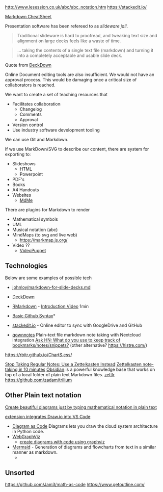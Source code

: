 http://www.lesession.co.uk/abc/abc_notation.htm
https://stackedit.io/


[Markdown CheatSheet](https://devhints.io/markdown)

Presentation software has been refereed to as _slideware jail_.

> Traditional slideware is hard to proofread, and tweaking text size and alignment on large decks feels like a waste of time.

> ... taking the contents of a single text file (markdown) and turning it into a completely acceptable and usable slide deck.

Quote from [DeckDown](http://deckdown.org/)

Online Document editing tools are also insufficient. We would not have an approval process. This would be damaging once a critical size of collaborators is reached.

We want to create a set of teaching resources that
* Facilitates collaboration
    * Changelog
    * Comments
    * Approval
* Version control
* Use industry software development tooling

We can use Git and Markdown.

If we use MarkDown/SVG to describe our content, there are system for exporting to:
* Slideshows
    * HTML
    * Powerpoint
* PDF's
* Books
* A4 Handouts
* Websites
    * [MdMe](https://github.com/susam/mdme)

There are plugins for Markdown to render
* Mathematical symbols
* UML
* Musical notation (abc)
* MindMaps (to svg and live web)
    * https://markmap.js.org/
* Video ??
    * [VideoPuppet](https://www.videopuppet.com/docs/script/)

Technologies
------------

Below are some examples of possible tech

* [johnloy/markdown-for-slide-decks.md](https://gist.github.com/johnloy/27dd124ad40e210e91c70dd1c24ac8c8)
* [DeckDown](http://deckdown.org/)
* [RMarkdown](https://rmarkdown.rstudio.com/) - [Introduction Video](https://player.vimeo.com/video/178485416) 1min
* [Basic Github Syntax](https://help.github.com/en/github/writing-on-github/basic-writing-and-formatting-syntax)*
* [stackedit.io](https://stackedit.io/) - Online editor to sync with GoogleDrive and GitHub


* [qownnotes](https://www.qownnotes.org/) Plain-text file markdown note taking with Nextcloud integration
[Ask HN: What do you use to keep track of bookmarks/notes/snippets?](https://news.ycombinator.com/item?id=22778123)
(other alternative? https://histre.com/)

https://rbitr.github.io/ChartS.css/


[Stop Taking Regular Notes; Use a Zettelkasten Instead](https://eugeneyan.com/2020/04/05/note-taking-zettelkasten/)
[Zettelkasten note-taking in 10 minutes](https://blog.viktomas.com/posts/slip-box/)
[Obsidian](https://obsidian.md/) is a powerful knowledge base that works on top of a local folder of plain text Markdown files.
[zettlr](https://www.zettlr.com/)
https://github.com/zadam/trilium


Other Plain text notation
-------------------------

[Create beautiful diagrams just by typing mathematical notation in plain text](https://github.com/penrose/penrose)

[extension integrates Draw.io into VS Code](https://github.com/hediet/vscode-drawio)

* [Diagram as Code](https://diagrams.mingrammer.com/) Diagrams lets you draw the cloud system architecture in Python code.
* [WebGraphViz](http://www.webgraphviz.com/)
    * [create diagrams with code using graphviz](https://ncona.com/2020/06/create-diagrams-with-code-using-graphviz/)
* [Mermaid](https://mermaid-js.github.io/mermaid/) - Generation of diagrams and flowcharts from text in a similar manner as markdown.
    * [](https://mermaid-js.github.io/mermaid-live-editor/)

Unsorted
--------

https://github.com/Jam3/math-as-code
https://www.getoutline.com/
